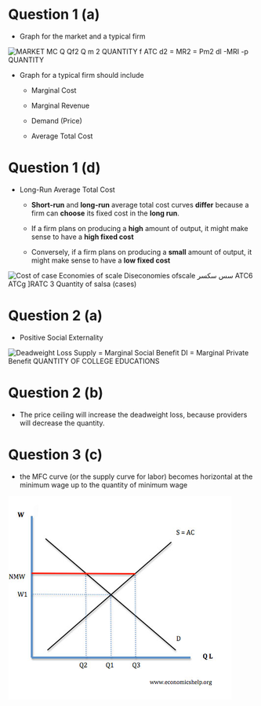 # Question 1 (a)

  -  Graph for the market and a typical firm

  ![MARKET MC Q Qf2 Q m 2 QUANTITY f ATC d2 = MR2 = Pm2 dl -MRI -p
  QUANTITY ](./media/image254.png)

  -  Graph for a typical firm should include
    
      -  Marginal Cost
    
      -  Marginal Revenue
    
      -  Demand (Price)
    
      -  Average Total Cost

# Question 1 (d)

  -  Long-Run Average Total Cost
    
      -  **Short-run** and **long-run** average total cost curves
         **differ** because a firm can **choose** its fixed cost in the
         **long run**.
    
      -  If a firm plans on producing a **high** amount of output, it
         might make sense to have a **high fixed cost**
    
      -  Conversely, if a firm plans on producing a **small** amount of
         output, it might make sense to have a **low fixed cost**

  ![Cost of case Economies of scale Diseconomies ofscale سس سكسر ATC6
  ATCg \]RATC 3 Quantity of salsa (cases) ](./media/image110.png)

# Question 2 (a)

  -  Positive Social Externality

  ![Deadweight Loss Supply = Marginal Social Benefit DI = Marginal
  Private Benefit QUANTITY OF COLLEGE EDUCATIONS ](./media/image255.png)

# Question 2 (b)

  -  The price ceiling will increase the deadweight loss, because
     providers will decrease the quantity.

# Question 3 (c)

  -  the MFC curve (or the supply curve for labor) becomes horizontal
     at the minimum wage up to the quantity of minimum wage

  ![S=AC NMW W%w.economicshelp.org ](./media/image256.png)